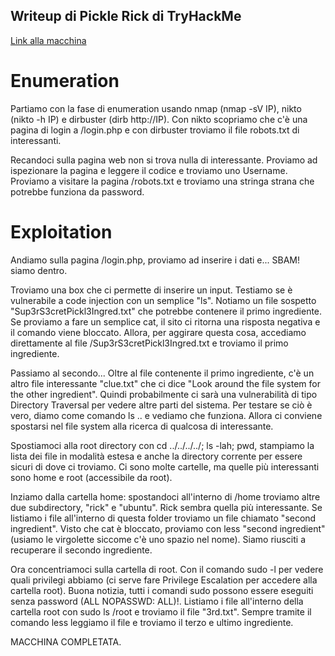 ## Writeup di Pickle Rick di TryHackMe

[Link alla macchina](https://tryhackme.com/room/picklerick)

# Enumeration

Partiamo con la fase di enumeration usando nmap (nmap -sV IP), nikto (nikto -h IP) e dirbuster (dirb http://IP). Con nikto scopriamo che c'è una pagina di login a /login.php e con dirbuster troviamo il file robots.txt di interessanti.

Recandoci sulla pagina web non si trova nulla di interessante. Proviamo ad ispezionare la pagina e leggere il codice e troviamo uno Username. Proviamo a visitare la pagina /robots.txt e troviamo una stringa strana che potrebbe funziona da password.

# Exploitation

Andiamo sulla pagina /login.php, proviamo ad inserire i dati e... SBAM! siamo dentro.

Troviamo una box che ci permette di inserire un input. Testiamo se è vulnerabile a code injection con un semplice "ls". Notiamo un file sospetto "Sup3rS3cretPickl3Ingred.txt" che potrebbe contenere il primo ingrediente. Se proviamo a fare un semplice cat, il sito ci ritorna una risposta negativa e il comando viene bloccato. Allora, per aggirare questa cosa, accediamo direttamente al file /Sup3rS3cretPickl3Ingred.txt e troviamo il primo ingrediente.

Passiamo al secondo... Oltre al file contenente il primo ingrediente, c'è un altro file interessante "clue.txt" che ci dice "Look around the file system for the other ingredient". Quindi probabilmente ci sarà una vulnerabilità di tipo Directory Traversal per vedere altre parti del sistema.
Per testare se ciò è vero, diamo come comando ls .. e vediamo che funziona. Allora ci conviene spostarsi nel file system alla ricerca di qualcosa di interessante.

Spostiamoci alla root directory con cd ../../../../; ls -lah; pwd, stampiamo la lista dei file in modalità estesa e anche la directory corrente per essere sicuri di dove ci troviamo. Ci sono molte cartelle, ma quelle più interessanti sono home e root (accessibile da root).

Inziamo dalla cartella home: spostandoci all'interno di /home troviamo altre due subdirectory, "rick" e "ubuntu". Rick sembra quella più interessante. Se listiamo i file all'interno di questa folder troviamo un file chiamato "second ingredient". Visto che cat è bloccato, proviamo con less "second ingredient" (usiamo le virgolette siccome c'è uno spazio nel nome). Siamo riusciti a recuperare il secondo ingrediente.

Ora concentriamoci sulla cartella di root. Con il comando sudo -l per vedere quali privilegi abbiamo (ci serve fare Privilege Escalation per accedere alla cartella root). Buona notizia, tutti i comandi sudo possono essere eseguiti senza password (ALL NOPASSWD: ALL)!.
Listiamo i file all'interno della cartella root con sudo ls /root e troviamo il file "3rd.txt". Sempre tramite il comando less leggiamo il file e troviamo il terzo e ultimo ingrediente.

MACCHINA COMPLETATA.

